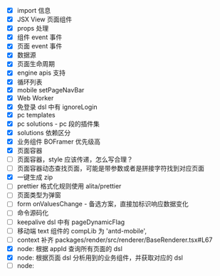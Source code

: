 - [x] import 信息
- [x] JSX View 页面组件
- [x] props 处理
- [x] 组件 event 事件
- [x] 页面 event 事件
- [x] 数据源
- [x] 页面生命周期
- [x] engine apis 支持
- [x] 循环列表
- [x] mobile setPageNavBar
- [x] Web Worker
- [x] 免登录 dsl 中有 ignoreLogin
- [x] pc templates
- [x] pc solutions - pc 段的插件集
- [x] solutions 依赖区分
- [x] 业务组件 BOFramer 优先级高
- [x] 页面容器
- [ ] 页面容器，style 应该传递，怎么写合理？
- [ ] 页面容器动态查找页面，可能是带参数或者是拼接字符找到对应页面
- [x] 一键生成 zip
- [ ] prettier 格式化规则使用 alita/prettier
- [ ] 页面类型为弹窗
- [ ] form onValuesChange - 备选方案，直接加标识响应数据变化
- [ ] 命令源码化
- [ ] keepalive dsl 中有 pageDynamicFlag
- [ ] 移动端 text 组件的 compLib 为 'antd-mobile',
- [ ] context 补齐 packages/render/src/renderer/BaseRenderer.tsx#L67
- [x] node: 根据 appId 查询所有页面的 dsl
- [x] node: 根据页面 dsl 分析用到的业务组件，并获取对应的 dsl
- [ ] node:
